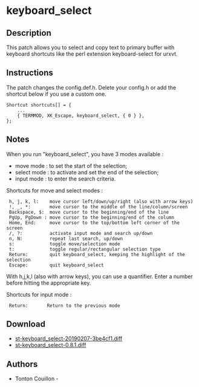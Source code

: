 keyboard\_select
================

Description
-----------
This patch allows you to select and copy text to primary buffer with keyboard
shortcuts like the perl extension keyboard-select for urxvt.

Instructions
------------
The patch changes the config.def.h. Delete your config.h or add the shortcut
below if you use a custom one.

	Shortcut shortcuts[] = {
		...
		{ TERMMOD, XK_Escape, keyboard_select, { 0 } },
	};

Notes
-----
When you run "keyboard\_select", you have 3 modes available :

* move mode :   to set the start of the selection;
* select mode : to activate and set the end of the selection;
* input mode :  to enter the search criteria.

Shortcuts for move and select modes :

	 h, j, k, l:    move cursor left/down/up/right (also with arrow keys)
	 !, _, *:       move cursor to the middle of the line/column/screen
	 Backspace, $:  move cursor to the beginning/end of the line
	 PgUp, PgDown : move cursor to the beginning/end of the column
	 Home, End:     move cursor to the top/bottom left corner of the screen
	 /, ?:          activate input mode and search up/down
	 n, N:          repeat last search, up/down
	 s:             toggle move/selection mode
	 t:             toggle regular/rectangular selection type
	 Return:        quit keyboard_select, keeping the highlight of the selection
	 Escape:        quit keyboard_select

With h,j,k,l (also with arrow keys), you can use a quantifier. Enter a number
before hitting the appropriate key.

Shortcuts for input mode :

	 Return:       Return to the previous mode

Download
--------
* [st-keyboard\_select-20190207-3be4cf1.diff](st-keyboard_select-20190207-3be4cf1.diff)
* [st-keyboard\_select-0.8.1.diff](st-keyboard_select-0.8.1.diff)

Authors
-------
* Tonton Couillon - <la dot luge at free dot fr>
